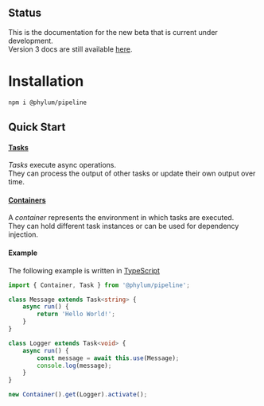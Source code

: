 
## Status
This is the documentation for the new beta that is current under development.<br>
Version 3 docs are still available [here](https://github.com/phylumjs/docs-v3/tree/master/src/pages).

# Installation
```bash
npm i @phylum/pipeline
```

## Quick Start

#### [Tasks](/manual/tasks)
*Tasks* execute async operations.<br>
They can process the output of other tasks or update their own output over time.

#### [Containers](/manual/containers)
A *container* represents the environment in which tasks are executed.<br>
They can hold different task instances or can be used for dependency injection.

#### Example
The following example is written in [TypeScript](http://typescriptlang.org/)
```ts
import { Container, Task } from '@phylum/pipeline';

class Message extends Task<string> {
	async run() {
		return 'Hello World!';
	}
}

class Logger extends Task<void> {
	async run() {
		const message = await this.use(Message);
		console.log(message);
	}
}

new Container().get(Logger).activate();
```
